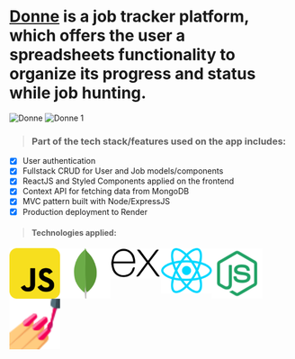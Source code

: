# [Donne](https://donne.onrender.com/) is a job tracker platform, which offers the user a spreadsheets functionality to organize its progress and status while job hunting.

![Donne](https://user-images.githubusercontent.com/28878478/167715752-62a8c348-ba8c-4896-8807-ded1881e3486.png)
![Donne 1](https://user-images.githubusercontent.com/28878478/167715761-aa8b924a-12de-4166-8b58-764115dec450.png)

> <h3>Part of the tech stack/features used on the app includes:</h3>

- [x] User authentication
- [x] Fullstack CRUD for User and Job models/components
- [x] ReactJS and Styled Components applied on the frontend
- [x] Context API for fetching data from MongoDB
- [x] MVC pattern built with Node/ExpressJS
- [x] Production deployment to Render

> <h4>Technologies applied:</h4>

<img src="client/src/assets/images/javascript.svg" alt="JavaScript" align="left" width="90"/>
<img src="client/src/assets/images/mongodb.svg" alt="MongoDB" align="left" width="90"/>
<img src="client/src/assets/images/expressjs.svg" alt="Express.js" align="left" width="90"/>
<img src="client/src/assets/images/react.svg" alt="React.js" align="left" width="90"/>
<img src="client/src/assets/images/nodejs.svg" alt="Node.js" align="left" width="90"/>
<img src="client/src/assets/images/styled-components.png" alt="Styled Components" align="left" width="90"/>
